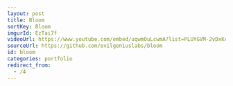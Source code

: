 ```yaml
---
layout: post
title: Bloom
sortKey: Bloom
imgurId: EzTai7f
videoUrl: https://www.youtube.com/embed/uqwmOuLcwmA?list=PLUYGVM-2vDxKc8ZBEN-_6syN48t3YUsJA
sourceUrl: https://github.com/evilgeniuslabs/bloom
id: bloom
categories: portfolio
redirect_from:
  - /4
---
```

